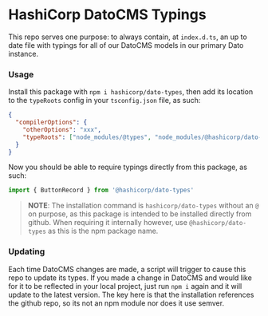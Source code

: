 # HashiCorp DatoCMS Typings

This repo serves one purpose: to always contain, at `index.d.ts`, an up to date file with typings for all of our DatoCMS models in our primary Dato instance.

### Usage

Install this package with `npm i hashicorp/dato-types`, then add its location to the `typeRoots` config in your `tsconfig.json` file, as such:

```json
{
  "compilerOptions": {
    "otherOptions": "xxx",
    "typeRoots": ["node_modules/@types", "node_modules/@hashicorp/dato-types"]
  }
}
```

Now you should be able to require typings directly from this package, as such:

```jsx
import { ButtonRecord } from '@hashicorp/dato-types'
```

> **NOTE**: The installation command is `hashicorp/dato-types` without an `@` on purpose, as this package is intended to be installed directly from github. When requiring it internally however, use `@hashicorp/dato-types` as this is the npm package name.

### Updating

Each time DatoCMS changes are made, a script will trigger to cause this repo to update its types. If you made a change in DatoCMS and would like for it to be reflected in your local project, just run `npm i` again and it will update to the latest version. The key here is that the installation references the github repo, so its not an npm module nor does it use semver.
